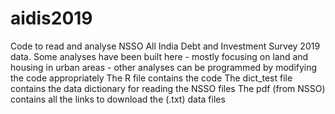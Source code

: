 # aidis2019
Code to read and analyse NSSO All India Debt and Investment Survey 2019 data. Some analyses have been built here - mostly focusing on land and housing in urban areas - other analyses can be programmed by modifying the code appropriately
The R file contains the code
The dict_test file contains the data dictionary for reading the NSSO files
The pdf (from NSSO) contains all the links to download the (.txt) data files
